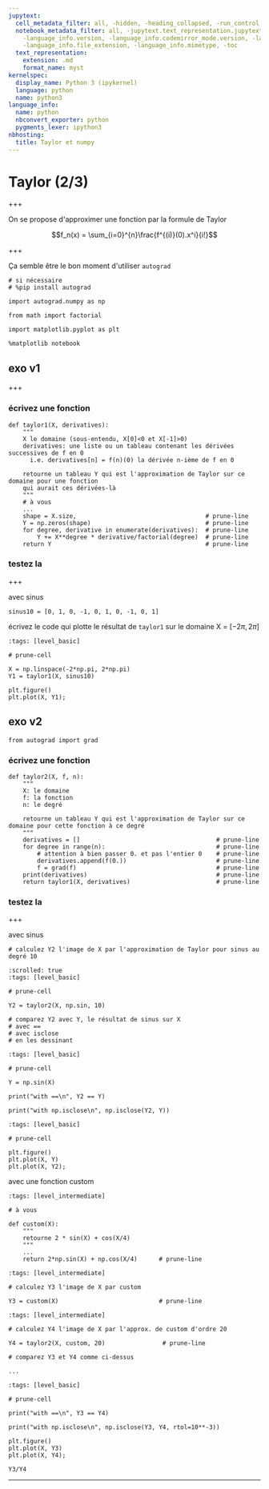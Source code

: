 ```yaml
---
jupytext:
  cell_metadata_filter: all, -hidden, -heading_collapsed, -run_control, -trusted
  notebook_metadata_filter: all, -jupytext.text_representation.jupytext_version, -jupytext.text_representation.format_version,
    -language_info.version, -language_info.codemirror_mode.version, -language_info.codemirror_mode,
    -language_info.file_extension, -language_info.mimetype, -toc
  text_representation:
    extension: .md
    format_name: myst
kernelspec:
  display_name: Python 3 (ipykernel)
  language: python
  name: python3
language_info:
  name: python
  nbconvert_exporter: python
  pygments_lexer: ipython3
nbhosting:
  title: Taylor et numpy
---
```


# Taylor (2/3)

+++

On se propose d'approximer une fonction par la formule de Taylor

$$f_n(x) = \sum_{i=0}^{n}\frac{f^{(i)}(0).x^i}{i!}$$

+++

Ça semble être le bon moment d'utiliser `autograd`

```{code-cell} ipython3
# si nécessaire
# %pip install autograd

import autograd.numpy as np

from math import factorial
```

```{code-cell} ipython3
import matplotlib.pyplot as plt

%matplotlib notebook
```

## exo v1

+++

### écrivez une fonction

```{code-cell} ipython3
def taylor1(X, derivatives):
    """
    X le domaine (sous-entendu, X[0]<0 et X[-1]>0)
    derivatives: une liste ou un tableau contenant les dérivées successives de f en 0
      i.e. derivatives[n] = f(n)(0) la dérivée n-ième de f en 0
    
    retourne un tableau Y qui est l'approximation de Taylor sur ce domaine pour une fonction
    qui aurait ces dérivées-là
    """
    # à vous
    ...
    shape = X.size,                                    # prune-line
    Y = np.zeros(shape)                                # prune-line
    for degree, derivative in enumerate(derivatives):  # prune-line
        Y += X**degree * derivative/factorial(degree)  # prune-line
    return Y                                           # prune-line
```

### testez la

+++

avec sinus

```{code-cell} ipython3
sinus10 = [0, 1, 0, -1, 0, 1, 0, -1, 0, 1]
```

écrivez le code qui plotte le résultat de `taylor1` sur le domaine X = $[-2\pi, 2\pi]$

```{code-cell} ipython3
:tags: [level_basic]

# prune-cell 

X = np.linspace(-2*np.pi, 2*np.pi)
Y1 = taylor1(X, sinus10)

plt.figure()
plt.plot(X, Y1);
```

## exo v2

```{code-cell} ipython3
from autograd import grad
```

### écrivez une fonction

```{code-cell} ipython3
def taylor2(X, f, n):
    """
    X: le domaine
    f: la fonction
    n: le degré
    
    retourne un tableau Y qui est l'approximation de Taylor sur ce domaine pour cette fonction à ce degré
    """
    derivatives = []                                      # prune-line
    for degree in range(n):                               # prune-line
        # attention à bien passer 0. et pas l'entier 0    # prune-line
        derivatives.append(f(0.))                         # prune-line
        f = grad(f)                                       # prune-line
    print(derivatives)                                    # prune-line
    return taylor1(X, derivatives)                        # prune-line
```

### testez la

+++

avec sinus

```{code-cell} ipython3
# calculez Y2 l'image de X par l'approximation de Taylor pour sinus au degré 10
```

```{code-cell} ipython3
:scrolled: true
:tags: [level_basic]

# prune-cell

Y2 = taylor2(X, np.sin, 10)
```

```{code-cell} ipython3
# comparez Y2 avec Y, le résultat de sinus sur X
# avec ==
# avec isclose
# en les dessinant
```

```{code-cell} ipython3
:tags: [level_basic]

# prune-cell

Y = np.sin(X)

print("with ==\n", Y2 == Y)

print("with np.isclose\n", np.isclose(Y2, Y))
```

```{code-cell} ipython3
:tags: [level_basic]

# prune-cell

plt.figure()
plt.plot(X, Y)
plt.plot(X, Y2);
```

avec une fonction custom

```{code-cell} ipython3
:tags: [level_intermediate]

# à vous

def custom(X):
    """
    retourne 2 * sin(X) + cos(X/4)
    """
    ...
    return 2*np.sin(X) + np.cos(X/4)      # prune-line
```

```{code-cell} ipython3
:tags: [level_intermediate]

# calculez Y3 l'image de X par custom

Y3 = custom(X)                            # prune-line
```

```{code-cell} ipython3
:tags: [level_intermediate]

# calculez Y4 l'image de X par l'approx. de custom d'ordre 20

Y4 = taylor2(X, custom, 20)                # prune-line
```

```{code-cell} ipython3
# comparez Y3 et Y4 comme ci-dessus

...
```

```{code-cell} ipython3
:tags: [level_basic]

# prune-cell 

print("with ==\n", Y3 == Y4)

print("with np.isclose\n", np.isclose(Y3, Y4, rtol=10**-3))

plt.figure()
plt.plot(X, Y3)
plt.plot(X, Y4);
```

```{code-cell} ipython3
Y3/Y4
```

***
